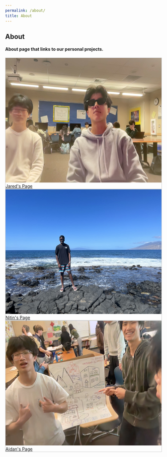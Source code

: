 ```yaml
---
permalink: /about/
title: About
---
```

<html>
<head>
<style>
div.gallery {
  border: 1px solid #ccc;
}

div.gallery:hover {
  border: 1px solid #777;
}

div.gallery img {
  width: 100%;
  height: auto;
}

div.desc {
  padding: 15px;
  text-align: center;
}

* {
  box-sizing: border-box;
}

.responsive {
  padding: 0 6px;
  float: left;
  width: 24.99999%;
}

@media only screen and (max-width: 700px) {
  .responsive {
    width: 49.99999%;
    margin: 6px 0;
  }
}

@media only screen and (max-width: 500px) {
  .responsive {
    width: 100%;
  }
}

.clearfix:after {
  content: "";
  display: table;
  clear: both;
}
</style>
</head>
<body>

<h2>About</h2>

<h4>About page that links to our personal projects.</h4>

<div class="responsive">
  <div class="gallery">
    <a target="_blank" href="/images/jared.jpg">
      <img src="/images/jared.jpg" alt="Jared" width="600" height="400">
    </a>
    <div class="desc"><a href="https://jbaza12.github.io/JaredsBlog//2024/03/19/heartdisease.html">Jared's Page</a></div>
  </div>
</div>


<div class="responsive">
  <div class="gallery">
    <a target="_blank" href="/images/nitin.jpeg">
      <img src="/images/nitin.jpeg" alt="Nitin" width="600" height="400">
    </a>
    <div class="desc"><a href="https://nitinsandiego.github.io/student//realEstate">Nitin's Page</a></div>
  </div>
</div>

<div class="responsive">
  <div class="gallery">
    <a target="_blank" href="/images/aidan.jpg">
      <img src="/images/aidan.jpg" alt="Northern Lights" width="600" height="400">
    </a>
    <div class="desc"><a href="https://aidanlau10.github.io/student2/employmentpredictor/">Aidan's Page</a></div>
  </div>
</div>



<div class="clearfix"></div>


</body>
</html>
